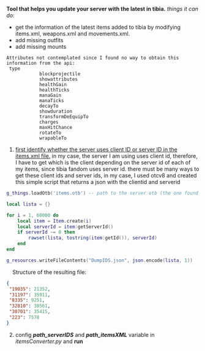 **Tool that helps you update your server with the latest in tibia.**
*things it can do*:

- get the information of the latest items added to tibia by modifying items.xml, weapons.xml and movements.xml.
- add missing outfits
- add missing mounts

```textile
Attributes not contemplated since I found no way to obtain this information from the api:
 type
			blockprojectile
			showattributes
			healthGain
			healthTicks
			manaGain
			manaTicks
			decayTo
			showduration
			transformDeEquipTo
			charges
			maxHitChance
			rotateTo
			wrapableTo
```

1. <u>first identify whether the server uses client ID or server ID in the items.xml file.</u>
  in my case, the server I am using uses client id, therefore, I have to get which is the client depending on the server id of each of my items, since tibia fandom uses server id.
  there must be many ways to get these client ids and server ids, in my case, I used otcv8 and created this simple script that returns a json with the clientid and serverid

```lua
g_things.loadOtb('items.otb') -- path to the server otb (the one found with items.xml)

local lista = {}

for i = 1, 60000 do
    local item = Item.create(i)
    local serverId = item:getServerId()
    if serverId ~= 0 then
        rawset(lista, tostring(item:getId()), serverId)
    end
end

g_resources.writeFileContents("DumpIDS.json", json.encode(lista, 1))
```

    Structure of the resulting file:

```json
{
 "19035": 21352,
 "31197": 35911,
 "8335": 9251,
 "32810": 38561,
 "30701": 35415,
 "223": 7578
}
```

2. config ***path_serverIDS*** and ***path_itemsXML*** variable in *itemsConverter.py* and **run**
